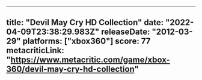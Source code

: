 
---
title: "Devil May Cry HD Collection"
date: "2022-04-09T23:38:29.983Z"
releaseDate: "2012-03-29"
platforms: ["xbox360"]
score: 77
metacriticLink: "https://www.metacritic.com/game/xbox-360/devil-may-cry-hd-collection"
---
